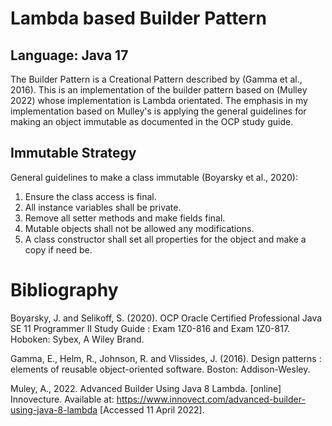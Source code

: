 # Lambda based Builder Pattern

## Language: Java 17

The Builder Pattern is a Creational Pattern described by  (Gamma et al., 2016).  This is an implementation of the builder pattern based on (Mulley 2022) whose implementation is Lambda orientated. The emphasis in my implementation based on Mulley's is applying the general guidelines for making an object immutable as documented in the OCP study guide.

## Immutable Strategy

General guidelines to make a class immutable (Boyarsky et al., 2020):

1. Ensure the class access is final.
2. All instance variables shall be private.
3. Remove all setter methods and make fields final.
4. Mutable objects shall not be allowed any modifications.
5. A class constructor shall set all properties for the object and make a copy if need be.


# Bibliography

Boyarsky, J. and Selikoff, S. (2020). OCP Oracle Certified Professional Java SE 11 Programmer II Study Guide : Exam 1Z0-816 and Exam 1Z0-817. Hoboken: Sybex, A Wiley Brand.

Gamma, E., Helm, R., Johnson, R. and Vlissides, J. (2016). Design patterns : elements of reusable object-oriented software. Boston: Addison-Wesley.

Muley, A., 2022. Advanced Builder Using Java 8 Lambda. [online] Innovecture. Available at: <https://www.innovect.com/advanced-builder-using-java-8-lambda> [Accessed 11 April 2022].






